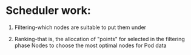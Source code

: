 # Scheduler work:

1. Filtering-which nodes are suitable
to put them under

2. Ranking-that is, the allocation of "points" for selected in the filtering phase Nodes to choose the most optimal nodes for Pod data